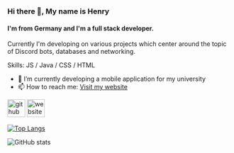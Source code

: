 ### Hi there 👋, My name is Henry
#### I'm from Germany and I'm a full stack developer.
Currently I'm developing on various projects which center around the topic of Discord bots, databases and networking. 

Skills: JS / Java / CSS / HTML 

- 🔭 I’m currently developing a mobile application for my university 
- 📫 How to reach me: [Visit my website](https://herrmann.page) 


[<img src='https://cdn.jsdelivr.net/npm/simple-icons@3.0.1/icons/github.svg' alt='github' height='40'>](https://github.com/henry-herrmann)  [<img src='https://cdn.jsdelivr.net/npm/simple-icons@3.0.1/icons/icloud.svg' alt='website' height='40'>](https://rjks.us)  

[![Top Langs](https://github-readme-stats.vercel.app/api/top-langs/?username=henry-herrmann)](https://github.com/anuraghazra/github-readme-stats)

![GitHub stats](https://github-readme-stats.vercel.app/api?username=henry-herrmann&show_icons=true&count_private=true)  


